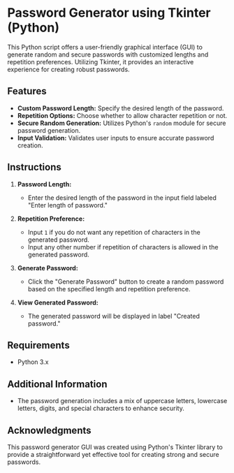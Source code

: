 # Password Generator using Tkinter (Python)

This Python script offers a user-friendly graphical interface (GUI) to generate random and secure passwords with customized lengths and repetition preferences. Utilizing Tkinter, it provides an interactive experience for creating robust passwords.

## Features

- **Custom Password Length:** Specify the desired length of the password.
- **Repetition Options:** Choose whether to allow character repetition or not.
- **Secure Random Generation:** Utilizes Python's `random` module for secure password generation.
- **Input Validation:** Validates user inputs to ensure accurate password creation.

## Instructions

1. **Password Length:**
   - Enter the desired length of the password in the input field labeled "Enter length of password."

2. **Repetition Preference:**
   - Input `1` if you do not want any repetition of characters in the generated password.
   - Input any other number if repetition of characters is allowed in the generated password.

3. **Generate Password:**
   - Click the "Generate Password" button to create a random password based on the specified length and repetition preference.

4. **View Generated Password:**
   - The generated password will be displayed in label "Created password."

## Requirements

- Python 3.x

## Additional Information

- The password generation includes a mix of uppercase letters, lowercase letters, digits, and special characters to enhance security.


## Acknowledgments

This password generator GUI was created using Python's Tkinter library to provide a straightforward yet effective tool for creating strong and secure passwords.

